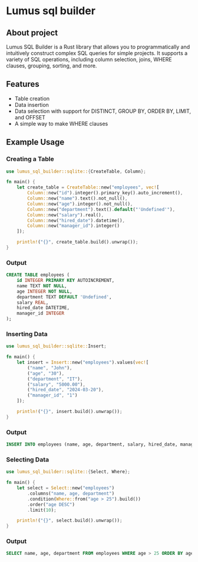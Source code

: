 # Lumus sql builder

## About project

Lumus SQL Builder is a Rust library that allows you to programmatically and intuitively construct complex SQL queries for simple projects. It supports a variety of SQL operations, including column selection, joins, WHERE clauses, grouping, sorting, and more.

## Features

-   Table creation
-   Data insertion
-   Data selection with support for DISTINCT, GROUP BY, ORDER BY, LIMIT, and OFFSET
-   A simple way to make WHERE clauses

## Example Usage

### Creating a Table

```rust
use lumus_sql_builder::sqlite::{CreateTable, Column};

fn main() {
    let create_table = CreateTable::new("employees", vec![
        Column::new("id").integer().primary_key().auto_increment(),
        Column::new("name").text().not_null(),
        Column::new("age").integer().not_null(),
        Column::new("department").text().default("'Undefined'"),
        Column::new("salary").real(),
        Column::new("hired_date").datetime(),
        Column::new("manager_id").integer()
    ]);

    println!("{}", create_table.build().unwrap());
}
```

### Output

```sql
CREATE TABLE employees (
    id INTEGER PRIMARY KEY AUTOINCREMENT,
    name TEXT NOT NULL,
    age INTEGER NOT NULL,
    department TEXT DEFAULT 'Undefined',
    salary REAL,
    hired_date DATETIME,
    manager_id INTEGER
);
```

### Inserting Data

```rust
use lumus_sql_builder::sqlite::Insert;

fn main() {
    let insert = Insert::new("employees").values(vec![
        ("name", "John"),
        ("age", "30"),
        ("department", "IT"),
        ("salary", "5000.00"),
        ("hired_date", "2024-03-20"),
        ("manager_id", "1")
    ]);

    println!("{}", insert.build().unwrap());
}
```

### Output

```sql
INSERT INTO employees (name, age, department, salary, hired_date, manager_id) VALUES ('John', '30', 'IT', '5000.00', '2024-03-20', '1');
```

### Selecting Data

```rust
use lumus_sql_builder::sqlite::{Select, Where};

fn main() {
    let select = Select::new("employees")
        .columns("name, age, department")
        .condition(Where::from("age > 25").build())
        .order("age DESC")
        .limit(10);

    println!("{}", select.build().unwrap());
}
```

### Output

```sql
SELECT name, age, department FROM employees WHERE age > 25 ORDER BY age DESC LIMIT 10;
```
